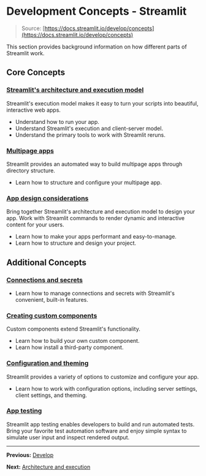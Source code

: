# Development Concepts - Streamlit

> Source: [https://docs.streamlit.io/develop/concepts](https://docs.streamlit.io/develop/concepts)

This section provides background information on how different parts of Streamlit work.

## Core Concepts

### [Streamlit's architecture and execution model](/develop/concepts/architecture)

Streamlit's execution model makes it easy to turn your scripts into beautiful, interactive web apps.

*   Understand how to run your app.
*   Understand Streamlit's execution and client-server model.
*   Understand the primary tools to work with Streamlit reruns.

### [Multipage apps](/develop/concepts/multipage-apps)

Streamlit provides an automated way to build multipage apps through directory structure.

*   Learn how to structure and configure your multipage app.

### [App design considerations](/develop/concepts/design)

Bring together Streamlit's architecture and execution model to design your app. Work with Streamlit commands to render dynamic and interactive content for your users.

*   Learn how to make your apps performant and easy-to-manage.
*   Learn how to structure and design your project.

## Additional Concepts

### [Connections and secrets](/develop/concepts/connections)

*   Learn how to manage connections and secrets with Streamlit's convenient, built-in features.

### [Creating custom components](/develop/concepts/custom-components)

Custom components extend Streamlit's functionality.

*   Learn how to build your own custom component.
*   Learn how install a third-party component.

### [Configuration and theming](/develop/concepts/configuration)

Streamlit provides a variety of options to customize and configure your app.

*   Learn how to work with configuration options, including server settings, client settings, and theming.

### [App testing](/develop/concepts/app-testing)

Streamlit app testing enables developers to build and run automated tests. Bring your favorite test automation software and enjoy simple syntax to simulate user input and inspect rendered output.

---

**Previous:** [Develop](/develop)

**Next:** [Architecture and execution](/develop/concepts/architecture)
